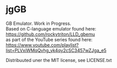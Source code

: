 # jgGB
GB Emulator.  Work in Progress.   
Based on C-language emulator found here: https://github.com/rockytriton/LLD_gbemu  
as part of the YouTube series found here: https://www.youtube.com/playlist?list=PLVxiWMqQvhg_yk4qy2cSC3457wZJga_e5

Distribuuted uner the MIT license, see LICENSE.txt
